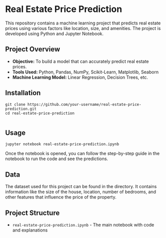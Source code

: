 <!DOCTYPE html>
<html lang="en">
<head>
    <meta charset="UTF-8">
    <meta name="viewport" content="width=device-width, initial-scale=1.0">
<!--     <title>Real Estate Price Prediction</title> -->
</head>
<body>

<h1>Real Estate Price Prediction</h1>

<p>This repository contains a machine learning project that predicts real estate prices using various factors like location, size, and amenities. The project is developed using Python and Jupyter Notebook.</p>

<h2>Project Overview</h2>
<ul>
    <li><strong>Objective:</strong> To build a model that can accurately predict real estate prices.</li>
    <li><strong>Tools Used:</strong> Python, Pandas, NumPy, Scikit-Learn, Matplotlib, Seaborn</li>
    <li><strong>Machine Learning Model:</strong> Linear Regression, Decision Trees, etc.</li>
</ul>

<h2>Installation</h2>
<pre><code>git clone https://github.com/your-username/real-estate-price-prediction.git
cd real-estate-price-prediction
<!-- pip install -r requirements.txt -->
</code></pre>

<h2>Usage</h2>
<pre><code>jupyter notebook real-estate-price-prediction.ipynb
</code></pre>

<p>Once the notebook is opened, you can follow the step-by-step guide in the notebook to run the code and see the predictions.</p>

<h2>Data</h2>
<p>The dataset used for this project can be found in the directory. It contains information like the size of the house, location, number of bedrooms, and other features that influence the price of the property.</p>

<h2>Project Structure</h2>
<ul>
    <li><code>real-estate-price-prediction.ipynb</code> - The main notebook with code and explanations</li>
<!--     <li><code>data/</code> - Folder containing the dataset</li> -->
<!--     <li><code>models/</code> - Folder where trained models are saved</li> -->
<!--     <li><code>README.html</code> - This file</li> -->
</ul>

</body>
</html>

